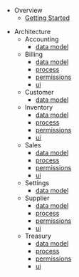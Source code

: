 <!-- docs/_sidebar.md -->

- Overview
  - [Getting Started](/accounting/database.md)

* Architecture
  - Accounting
    - [data model](/accounting/database.md)
  * Billing
    - [data model](/billing/database.md)
    - [process](/billing/process.md)
    - [permissions](/billing/permissions.md)
    - [ui](/billing/ui.md)
  * Customer
    - [data model](/customer/database.md)
  * Inventory
    - [data model](/inventory/database.md)
    - [process](/inventory/process.md)
    - [permissions](/inventory/permissions.md)
    - [ui](/inventory/ui.md)
  * Sales
    - [data model](/sales/database.md)
    - [process](/sales/process.md)
    - [permissions](/sales/permissions.md)
    - [ui](/sales/ui.md)
  * Settings
    - [data model](/settings/database.md)
  * Supplier
    - [data model](/supplier/database.md)
    - [process](/supplier/process.md)
    - [permissions](/supplier/permissions.md)
    - [ui](/supplier/ui.md)
  * Treasury
    - [data model](/treasury/database.md)
    - [process](/treasury/process.md)
    - [permissions](/treasury/permissions.md)
    - [ui](/treasury/ui.md)
